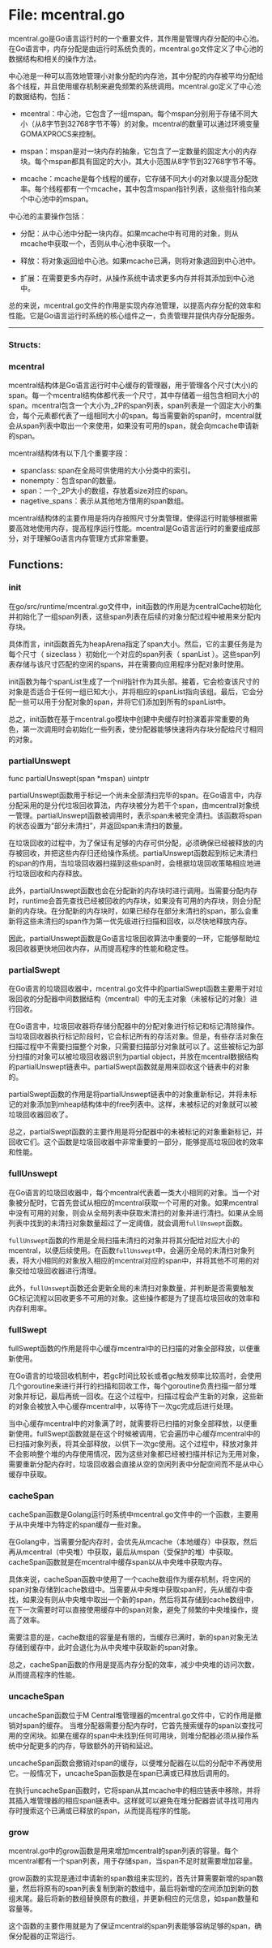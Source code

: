 # File: mcentral.go

mcentral.go是Go语言运行时的一个重要文件，其作用是管理内存分配的中心池。在Go语言中，内存分配是由运行时系统负责的，mcentral.go文件定义了中心池的数据结构和相关的操作方法。

中心池是一种可以高效地管理小对象分配的内存池，其中分配的内存被平均分配给各个线程，并且使用缓存机制来避免频繁的系统调用。mcentral.go定义了中心池的数据结构，包括：

- mcentral：中心池，它包含了一组mspan。每个mspan分别用于存储不同大小（从8字节到32768字节不等）的对象。mcentral的数量可以通过环境变量GOMAXPROCS来控制。

- mspan：mspan是对一块内存的抽象，它包含了一定数量的固定大小的内存块。每个mspan都具有固定的大小，其大小范围从8字节到32768字节不等。

- mcache：mcache是每个线程的缓存，它存储不同大小的对象以提高分配效率。每个线程都有一个mcache，其中包含mspan指针列表，这些指针指向某个中心池中的mspan。

中心池的主要操作包括：

- 分配：从中心池中分配一块内存。如果mcache中有可用的对象，则从mcache中获取一个，否则从中心池中获取一个。

- 释放：将对象返回给中心池。如果mcache已满，则将对象退回到中心池中。

- 扩展：在需要更多内存时，从操作系统中请求更多内存并将其添加到中心池中。

总的来说，mcentral.go文件的作用是实现内存池管理，以提高内存分配的效率和性能。它是Go语言运行时系统的核心组件之一，负责管理并提供内存分配服务。




---

### Structs:

### mcentral

mcentral结构体是Go语言运行时中心缓存的管理器，用于管理各个尺寸(大小)的span。每一个mcentral结构体都代表一个尺寸，其中存储着一组包含相同大小的span。mcentral包含一个大小为_2P的span列表，span列表是一个固定大小的集合，每个元素都代表了一组相同大小的span。每当需要新的span时，mcentral就会从span列表中取出一个来使用，如果没有可用的span，就会向mcache申请新的span。

mcentral结构体有以下几个重要字段：

- spanclass: span在全局可供使用的大小分类中的索引。
- nonempty：包含span的数量。
- span：一个_2P大小的数组，存放着size对应的span。
- nagetive_spans：表示从其他地方借用的span数组。

mcentral结构体的主要作用是将内存按照尺寸分类管理，使得运行时能够根据需要高效地使用内存，提高程序运行性能。mcentral是Go语言运行时的重要组成部分，对于理解Go语言内存管理方式非常重要。



## Functions:

### init

在go/src/runtime/mcentral.go文件中，init函数的作用是为centralCache初始化并初始化了一组span列表，这些span列表在后续的对象分配过程中被用来分配内存块。

具体而言，init函数首先为heapArena指定了span大小。然后，它的主要任务是为每个尺寸（ sizeclass ）初始化一个对应的span列表（ spanList ）。这些span列表存储与该尺寸匹配的空闲的spans，并在需要向应用程序分配对象时使用。

init函数为每个spanList生成了一个nil指针作为其头部。接着，它会检查该尺寸的对象是否适合于任何一组已知大小，并将相应的spanList指向该组。最后，它会分配一些可以用于分配对象的span，并将它们添加到所有的spanList中。

总之，init函数在基于mcentral.go模块中创建中央缓存时扮演着非常重要的角色，第一次调用时会初始化一些列表，使分配器能够快速将内存块分配给尺寸相同的对象。



### partialUnswept

func partialUnswept(span *mspan) uintptr

partialUnswept函数用于标记一个尚未全部清扫完毕的span。在Go语言中，内存分配采用的是分代垃圾回收算法，内存块被分为若干个span，由mcentral对象统一管理。partialUnswept函数被调用时，表示span未被完全清扫。该函数将span的状态设置为“部分未清扫”，并返回span未清扫的数量。

在垃圾回收的过程中，为了保证有足够的内存可供分配，必须确保已经被释放的内存被回收，并把这些内存归还给操作系统。partialUnswept函数起到标记未清扫的span的作用，当垃圾回收器扫描到这些span时，会根据垃圾回收策略相应地进行垃圾回收和内存释放。

此外，partialUnswept函数也会在分配新的内存块时进行调用。当需要分配内存时，runtime会首先查找已经被回收的内存块，如果没有可用的内存块，则会分配新的内存块。在分配新的内存块时，如果已经存在部分未清扫的span，那么会重新将这些未清扫的span作为第一优先级进行扫描和回收，以尽快地释放内存。

因此，partialUnswept函数是Go语言垃圾回收算法中重要的一环，它能够帮助垃圾回收器更快地回收内存，从而提高程序的性能和稳定性。



### partialSwept

在Go语言的垃圾回收器中，mcentral.go文件中的partialSwept函数主要用于对垃圾回收的分配器中间数据结构（mcentral）中的无主对象（未被标记的对象）进行回收。

在Go语言中，垃圾回收器将存储分配器中的分配对象进行标记和标记清除操作。当垃圾回收器执行标记阶段时，它会标记所有的存活对象。但是，有些存活对象在扫描过程中不需要扫描整个对象，只需要扫描部分对象就可以了。这些被标记为部分扫描的对象可以被垃圾回收器识别为partial object，并放在mcentral数据结构的partialUnswept链表中。partialSwept函数就是用来回收这个链表中的对象的。

partialSwept函数的作用是将partialUnswept链表中的对象重新标记，并将未标记的对象添加到mheap结构体中的free列表中。这样，未被标记的对象就可以被垃圾回收器回收了。

总之，partialSwept函数的主要作用是将分配器中的未被标记的对象重新标记，并回收它们。这个函数是垃圾回收器中非常重要的一部分，能够提高垃圾回收的效率和性能。



### fullUnswept

在Go语言的垃圾回收器中，每个mcentral代表着一类大小相同的对象。当一个对象被分配时，它首先尝试从相应的mcentral获取一个可用的对象。如果mcentral中没有可用的对象，则会从全局列表中获取未清扫的对象并进行清扫。如果从全局列表中找到的未清扫对象数量超过了一定阈值，就会调用`fullUnswept`函数。

`fullUnswept`函数的作用是全局扫描未清扫的对象并将其分配给对应大小的mcentral，以便后续使用。在函数`fullUnswept`中，会遍历全局的未清扫对象列表，将大小相同的对象放入相应的mcentral对应的span中，并将其他不可用的对象交给垃圾回收器进行清理。

此外，`fullUnswept`函数还会更新全局的未清扫对象数量，并判断是否需要触发GC标记流程以回收更多不可用的对象。这些操作都是为了提高垃圾回收的效率和内存利用率。



### fullSwept

fullSwept函数的作用是将中心缓存mcentral中的已扫描的对象全部释放，以便重新使用。

在Go语言的垃圾回收机制中，若gc时间比较长或者gc触发频率比较高时，会使用几个goroutine来进行并行的扫描和回收工作，每个goroutine负责扫描一部分堆对象并标记，最后再统一回收。在这个过程中，扫描过程会产生新的对象，这些新的对象会被放入中心缓存mcentral中，以等待下一次gc完成后进行处理。

当中心缓存mcentral中的对象满了时，就需要将已扫描的对象全部释放，以便重新使用。fullSwept函数就是在这个时候被调用，它会遍历中心缓存mcentral中的已扫描对象列表，将其全部释放，以供下一次gc使用。这个过程中，释放对象并不会影响整个堆的内存使用情况，因为这些对象都已经被扫描并标记为无用对象，需要重新分配内存时，垃圾回收器会直接从空的空闲列表中分配空间而不是从中心缓存中获取。



### cacheSpan

cacheSpan函数是Golang运行时系统中mcentral.go文件中的一个函数，主要用于从中央堆中为特定的span缓存一些对象。

在Golang中，当需要分配内存时，会优先从mcache（本地缓存）中获取，然后再从mcentral（中央堆）中获取，最后从mspan（受保护的堆）中获取。cacheSpan函数就是在mcentral中缓存span以从中央堆中获取内存。

具体来说，cacheSpan函数中使用了一个cache数组作为缓存机制，将空闲的span对象存储到cache数组中。当需要从中央堆中获取span时，先从缓存中查找，如果没有则从中央堆中取出一个新的span，然后将其存储到cache数组中，在下一次需要时可以直接使用缓存中的span对象，避免了频繁的中央堆操作，提高了效率。

需要注意的是，cache数组的容量是有限的，当缓存已满时，新的span对象无法存储到缓存中，此时会退化为从中央堆中获取新的span对象。

总之，cacheSpan函数的作用是提高内存分配的效率，减少中央堆的访问次数，从而提高程序的性能。



### uncacheSpan

uncacheSpan函数位于M Central堆管理器的mcentral.go文件中，它的作用是撤销对span的缓存。 当堆分配器需要分配内存时，它首先搜索缓存的span以查找可用的空闲块。如果在缓存的span中未找到任何可用块，则堆分配器必须从操作系统中分配更多的内存，导致额外的开销和延迟。

uncacheSpan函数会撤销对span的缓存，以便堆分配器在以后的分配中不再使用它。一般情况下，uncacheSpan函数是在span已满或已释放后调用的。

在执行uncacheSpan函数时，它将span从其mcache中的相应链表中移除，并将其插入堆管理器的相应span链表中。这样就可以避免在堆分配器尝试寻找可用内存时搜索这个已满或已释放的span，从而提高程序的性能。



### grow

mcentral.go中的grow函数是用来增加mcentral的span列表的容量。每个mcentral都有一个span列表，用于存储span，当span不足时就需要增加容量。

grow函数的实现是通过申请新的span数组来实现的，首先计算需要新增的span数量，然后将原有的span列表复制到新的数组中，最后将新增的空间添加到新的数组末尾。最后将新的数组替换原有的数组，并更新相应的元信息，如span数量和容量等。

这个函数的主要作用就是为了保证mcentral的span列表能够容纳足够的span，确保分配器的正常运行。



